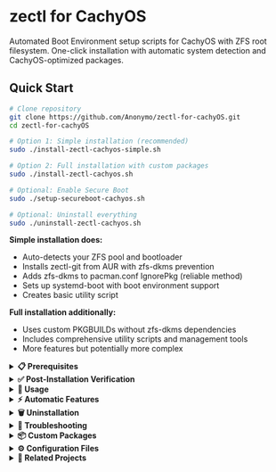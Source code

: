 # zectl for CachyOS

Automated Boot Environment setup scripts for CachyOS with ZFS root filesystem. One-click installation with automatic system detection and CachyOS-optimized packages.

## Quick Start

```bash
# Clone repository
git clone https://github.com/Anonymo/zectl-for-cachyOS.git
cd zectl-for-cachyOS

# Option 1: Simple installation (recommended)
sudo ./install-zectl-cachyos-simple.sh

# Option 2: Full installation with custom packages
sudo ./install-zectl-cachyos.sh

# Optional: Enable Secure Boot
sudo ./setup-secureboot-cachyos.sh

# Optional: Uninstall everything
sudo ./uninstall-zectl-cachyos.sh
```

**Simple installation does:**
- Auto-detects your ZFS pool and bootloader
- Installs zectl-git from AUR with zfs-dkms prevention
- Adds zfs-dkms to pacman.conf IgnorePkg (reliable method)
- Sets up systemd-boot with boot environment support
- Creates basic utility script

**Full installation additionally:**
- Uses custom PKGBUILDs without zfs-dkms dependencies
- Includes comprehensive utility scripts and management tools
- More features but potentially more complex

<details>
<summary><strong>📋 Prerequisites</strong></summary>

- CachyOS installed with **ZFS root filesystem**
- UEFI boot mode (required for Secure Boot features)
- Root access to run installation scripts
</details>

<details>
<summary><strong>✅ Post-Installation Verification</strong></summary>

### Test zectl Installation
```bash
zectl list  # Should show at least one boot environment
```

### Verify systemd-boot Integration
```bash
bootctl list  # Should show boot environment entries
# Reboot to see boot environments in systemd-boot menu (10s timeout)
```

### Test Boot Environment Creation
```bash
zectl create test-environment
zectl list  # Should show new environment
bootctl list  # Should show updated entries
```

### Verify Packages
```bash
pacman -Q zectl-cachyos zectl-pacman-hook-cachyos
```
</details>

<details>
<summary><strong>🚀 Usage</strong></summary>

### Basic Commands
```bash
# List environments
zectl list

# Create environment
zectl create my-backup

# Activate environment (requires reboot)
zectl activate my-backup

# Delete environment
zectl destroy old-backup
```

### Simplified Commands (zectl-manager)
```bash
zectl-manager snapshot     # Create timestamped snapshot
zectl-manager list         # Better formatted list
zectl-manager cleanup      # Remove old environments (keep last 5)
zectl-manager help         # Show all commands
```

### Secure Boot Commands
```bash
secureboot-manager status    # Check Secure Boot status
secureboot-manager verify    # Verify signatures
secureboot-manager enroll    # Enroll keys to firmware
```
</details>

<details>
<summary><strong>⚡ Automatic Features</strong></summary>

- **Pre-kernel snapshots**: Automatic boot environments before kernel updates
- **Secure Boot signing**: Automatic kernel signing after updates (if enabled)
- **Boot entry generation**: systemd-boot entries automatically created/updated
</details>

<details>
<summary><strong>🗑️ Uninstallation</strong></summary>

### Complete Removal
```bash
sudo ./uninstall-zectl-cachyos.sh
```

**What it removes:**
- All zectl packages (zectl-cachyos, zectl-git, zectl-pacman-hook)
- Configuration files (/etc/zectl/, pacman hooks)
- Utility scripts (zectl-manager, secureboot-manager)
- Restores original pacman.conf (removes zfs-dkms from IgnorePkg)
- Optionally removes Secure Boot components and keys

**What it preserves:**
- Existing ZFS boot environments and snapshots
- ZFS pool functionality (built into CachyOS kernel)
- Can optionally keep Secure Boot setup

**After uninstall:**
- You can install regular zectl from AUR if desired
- Boot environments still exist in ZFS - manually remove if needed
- ZFS functionality remains available

</details>

<details>
<summary><strong>🔧 Troubleshooting</strong></summary>

### Installation Issues
- **Build fails**: Check disk space in `/tmp`, internet connection
- **Package conflicts**: Remove existing packages: `sudo pacman -R zectl-git zectl-pacman-hook`

### Boot Environment Issues
- **Not showing in systemd-boot**: Run `zectl generate-bootloader-entries` and `bootctl update`
- **zectl command fails**: Check ZFS pool status: `zpool status`
- **No environments found**: Verify config: `cat /etc/zectl/zectl.conf`

### System Issues After Installation
- **Sleep/wake problems**: ZFS services might interfere with power management
  - Check ZFS service status: `systemctl status zfs-import-cache.service zfs-mount.service`
  - Disable problematic services temporarily: `sudo systemctl disable zfs-import-cache.service`
  - Check system logs: `journalctl -b | grep -i "suspend\|sleep\|wake"`

### Debug Mode
```bash
DEBUG=1 sudo ./install-zectl-cachyos.sh
```

### System Diagnostic
```bash
# Run comprehensive system diagnostic
./diagnose-system.sh
```
</details>

<details>
<summary><strong>📦 Custom Packages</strong></summary>

### zectl-cachyos
- Based on upstream zectl-git
- **No zfs-dkms dependency** (CachyOS has ZFS built-in)
- Conflicts with `zectl` and `zectl-git`

### zectl-pacman-hook-cachyos  
- Depends on `zectl-cachyos`
- Automatic boot environments before kernel updates
</details>

<details>
<summary><strong>⚙️ Configuration Files</strong></summary>

| File | Purpose |
|------|---------|
| `/etc/zectl/zectl.conf` | Main zectl configuration |
| `/etc/pacman.d/hooks/95-zectl-kernel.hook` | Auto-snapshot before kernel updates |
| `/etc/pacman.d/hooks/99-secureboot-kernel-sign.hook` | Auto-sign kernels (Secure Boot) |
| `/usr/local/bin/zectl-manager` | Simplified interface |
| `/usr/local/bin/secureboot-manager` | Secure Boot management |
</details>

<details>
<summary><strong>🔗 Related Projects</strong></summary>

- [zectl](https://github.com/johnramsden/zectl) - Original ZFS Boot Environment manager
- [CachyOS](https://cachyos.org/) - Performance-optimized Arch Linux distribution
</details>